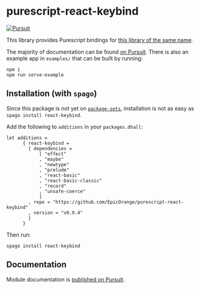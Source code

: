# purescript-react-keybind

[![Pursuit](https://pursuit.purescript.org/packages/purescript-react-keybind/badge)](https://pursuit.purescript.org/packages/purescript-react-keybind)

This library provides Purescript bindings for [this library of the same name](https://github.com/UnicornHeartClub/react-keybind).

The majority of documentation can be found [on Pursuit](https://pursuit.purescript.org/packages/purescript-react-keybind). There is also an example app in `examples/` that can be built by running:

```
npm i
npm run serve-example
```

## Installation (with `spago`)

Since this package is not yet on [`package-sets`](https://github.com/purescript/package-sets), installation is not as easy as `spago install react-keybind`.

Add the following to `additions` in your `packages.dhall`:

```
let additions =
      { react-keybind =
        { dependencies =
            [ "effect"
            , "maybe"
            , "newtype"
            , "prelude"
            , "react-basic"
            , "react-basic-classic"
            , "record"
            , "unsafe-coerce"
            ]
        , repo = "https://github.com/EpicOrange/purescript-react-keybind"
        , version = "v0.9.4"
        }
      }
```

Then run:

```
spago install react-keybind
```

## Documentation

Module documentation is [published on Pursuit](https://pursuit.purescript.org/packages/purescript-react-keybind).

